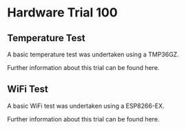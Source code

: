 # Hardware Trial 100

## Temperature Test
A basic temperature test was undertaken using a TMP36GZ.

Further information about this trial can be found here.

## WiFi Test
A basic WiFi test was undertaken using a ESP8266-EX.

Further information about this trial can be found here.
